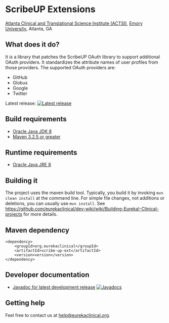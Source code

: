 # ScribeUP Extensions
[Atlanta Clinical and Translational Science Institute (ACTSI)](http://www.actsi.org), [Emory University](http://www.emory.edu), Atlanta, GA

## What does it do?
It is a library that patches the ScribeUP OAuth library to support additional OAuth providers. It standardizes the attribute names of user profiles from those providers. The supported OAuth providers are:
* GitHub
* Globus
* Google
* Twitter

Latest release: [![Latest release](https://maven-badges.herokuapp.com/maven-central/org.eurekaclinical/scribe-up-ext/badge.svg)](https://maven-badges.herokuapp.com/maven-central/org.eurekaclinical/scribe-up-ext)

## Build requirements
* [Oracle Java JDK 8](http://www.oracle.com/technetwork/java/javase/overview/index.html)
* [Maven 3.2.5 or greater](https://maven.apache.org)

## Runtime requirements
* [Oracle Java JRE 8](http://www.oracle.com/technetwork/java/javase/overview/index.html)

## Building it
The project uses the maven build tool. Typically, you build it by invoking `mvn clean install` at the command line. For simple file changes, not additions or deletions, you can usually use `mvn install`. See https://github.com/eurekaclinical/dev-wiki/wiki/Building-Eureka!-Clinical-projects for more details.

## Maven dependency
```
<dependency>
    <groupId>org.eurekaclinical</groupId>
    <artifactId>scribe-up-ext</artifactId>
    <version>version</version>
</dependency>
```

## Developer documentation
* [Javadoc for latest development release](http://javadoc.io/doc/org.eurekaclinical/scribe-up-ext) [![Javadocs](http://javadoc.io/badge/org.eurekaclinical/scribe-up-ext.svg)](http://javadoc.io/doc/org.eurekaclinical/scribe-up-ext)

## Getting help
Feel free to contact us at help@eurekaclinical.org.
